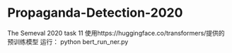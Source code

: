 # Propaganda-Detection-2020
The Semeval 2020 task 11
使用https://huggingface.co/transformers/提供的预训练模型
运行：
  python bert_run_ner.py
